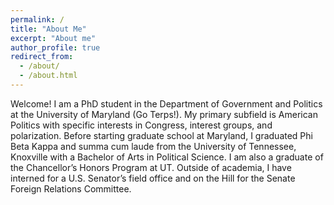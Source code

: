 ```yaml
---
permalink: /
title: "About Me"
excerpt: "About me"
author_profile: true
redirect_from: 
  - /about/
  - /about.html
---
```


Welcome! I am a PhD student in the Department of Government and Politics at the University of Maryland (Go Terps!). My primary subfield is American Politics with specific interests in Congress, interest groups, and polarization. Before starting graduate school at Maryland, I graduated Phi Beta Kappa and summa cum laude from the University of Tennessee, Knoxville with a Bachelor of Arts in Political Science. I am also a graduate of the Chancellor’s Honors Program at UT. Outside of academia, I have interned for a U.S. Senator’s field office and on the Hill for the Senate Foreign Relations Committee.
